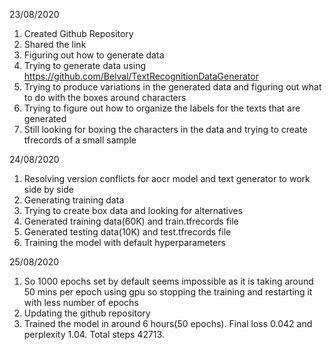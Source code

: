 23/08/2020

1. Created Github Repository
2. Shared the link
3. Figuring out how to generate data
4. Trying to generate data using https://github.com/Belval/TextRecognitionDataGenerator
5. Trying to produce variations in the generated data and figuring out what to do with the boxes around characters
6. Trying to figure out how to organize the labels for the texts that are generated
7. Still looking for boxing the characters in the data and trying to create tfrecords of a small sample 

24/08/2020

1. Resolving version conflicts for aocr model and text generator to work side by side
2. Generating training data
3. Trying to create box data and looking for alternatives
4. Generated training data(60K) and train.tfrecords file
5. Generated testing data(10K) and test.tfrecords file
6. Training the model with default hyperparameters

25/08/2020

1. So 1000 epochs set by default seems impossible as it is taking around 50 mins per epoch using gpu so stopping the training and restarting it with less number of epochs
2. Updating the github repository
3. Trained the model in around 6 hours(50 epochs). Final loss 0.042 and perplexity 1.04. Total steps 42713. 
